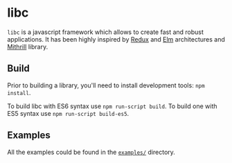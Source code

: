 # libc

`libc` is a javascript framework which allows to create fast and robust applications.
It has been highly inspired by [Redux](http://redux.js.org/) and [Elm](http://elm-lang.org)
architectures and [Mithrill](http://mithril.js.org) library.

## Build

Prior to building a library, you'll need to install development tools: `npm install`.

To build libc with ES6 syntax use `npm run-script build`. To build one with ES5 syntax use `npm run-script build-es5`.

## Examples

All the examples could be found in the [`examples/`](https://github.com/shybovycha/libc.js/tree/master/examples) directory.
